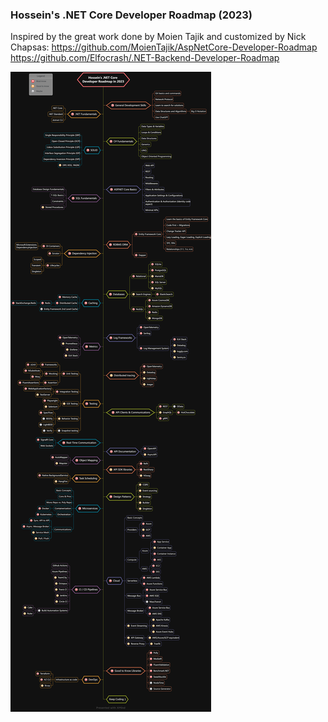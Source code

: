 ### Hossein's .NET Core Developer Roadmap (2023)

Inspired by the great work done by Moien Tajik and customized by Nick Chapsas:
https://github.com/MoienTajik/AspNetCore-Developer-Roadmap  
https://github.com/Elfocrash/.NET-Backend-Developer-Roadmap

![roadmap](diagrams/dotnetcore-developer-roadmap-2023.png)